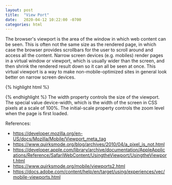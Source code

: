 ```yaml
---
layout: post
title:  "View Port"
date:   2020-04-12 10:22:00 -0700
categories: html
---
```


The browser's viewport is the area of the window in which web content can be seen. This is often not the same size as the rendered page, in which case the browser provides scrollbars for the user to scroll around and access all the content.
Narrow screen devices (e.g. mobiles) render pages in a virtual window or viewport, which is usually wider than the screen, and then shrink the rendered result down so it can all be seen at once. This virtual viewport is a way to make non-mobile-optimized sites in general look better on narrow screen devices.

{% highlight html %}

<meta name="viewport" content="width=device-width, initial-scale=1">

{% endhighlight %}
The width property controls the size of the viewport. 
The special value device-width, which is the width of the screen in CSS pixels at a scale of 100%.
The initial-scale property controls the zoom level when the page is first loaded.


References:
- https://developer.mozilla.org/en-US/docs/Mozilla/Mobile/Viewport_meta_tag
- https://www.quirksmode.org/blog/archives/2010/04/a_pixel_is_not.html
- https://developer.apple.com/library/archive/documentation/AppleApplications/Reference/SafariWebContent/UsingtheViewport/UsingtheViewport.html
- https://www.quirksmode.org/mobile/viewports2.html
- https://docs.adobe.com/content/help/en/target/using/experiences/vec/mobile-viewports.html